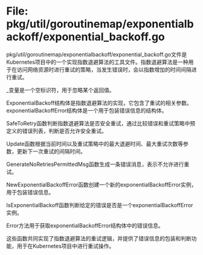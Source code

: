 # File: pkg/util/goroutinemap/exponentialbackoff/exponential_backoff.go

pkg/util/goroutinemap/exponentialbackoff/exponential_backoff.go文件是Kubernetes项目中的一个实现指数退避算法的工具文件。指数退避算法是一种用于在访问网络资源时进行重试的策略，当发生错误时，会以指数增加的时间间隔进行重试。

_变量是一个空标识符，用于忽略某个返回值。

ExponentialBackoff结构体是指数退避算法的实现，它包含了重试的相关参数。exponentialBackoffError结构体是一个用于包装错误信息的结构体。

SafeToRetry函数判断指数退避算法是否安全重试，通过比较错误和重试策略中预定义的错误列表，判断是否允许安全重试。

Update函数根据当前时间以及重试策略中的最大退避时间、最大重试次数等参数，更新下一次重试的间隔时间。

GenerateNoRetriesPermittedMsg函数生成一条错误消息，表示不允许进行重试。

NewExponentialBackoffError函数创建一个新的exponentialBackoffError实例，用于包装错误信息。

IsExponentialBackoff函数判断给定的错误是否是一个exponentialBackoffError实例。

Error方法用于获取exponentialBackoffError结构体中的错误信息。

这些函数共同实现了指数退避算法的重试逻辑，并提供了错误信息的包装和判断功能，用于在Kubernetes项目中进行重试操作。

